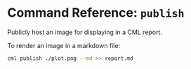 # Command Reference: `publish`

Publicly host an image for displaying in a CML report.

To render an image in a markdown file:

```bash
cml publish ./plot.png --md >> report.md
```
